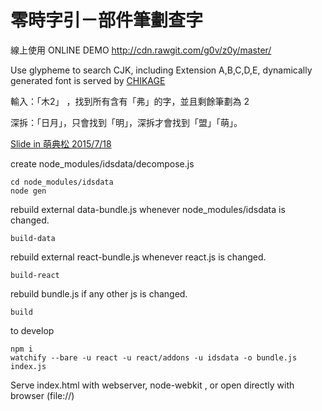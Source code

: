 # 零時字引－部件筆劃查字

線上使用 ONLINE DEMO <http://cdn.rawgit.com/g0v/z0y/master/>

Use glypheme to search CJK, including Extension A,B,C,D,E, dynamically generated font is served by [CHIKAGE](https://github.com/g0v/chikage)

輸入：「木2」 ，找到所有含有「弗」的字，並且剩餘筆劃為 2

深拆：「日月」，只會找到「明」，深拆才會找到「盟」「萌」。

[Slide in 萌典松 2015/7/18](https://docs.google.com/presentation/d/16MzEnhGiWYH2e5WMudW6Sc49BTWDf1_aicbFMU9nSrU/edit?usp=sharing)

create node_modules/idsdata/decompose.js

    cd node_modules/idsdata
    node gen

rebuild external data-bundle.js whenever node_modules/idsdata is changed.

    build-data

rebuild external react-bundle.js whenever react.js is changed.

    build-react

rebuild bundle.js if any other js is changed.

    build

to develop

    npm i
    watchify --bare -u react -u react/addons -u idsdata -o bundle.js index.js

Serve index.html with webserver, node-webkit , or open directly with browser (file://)





